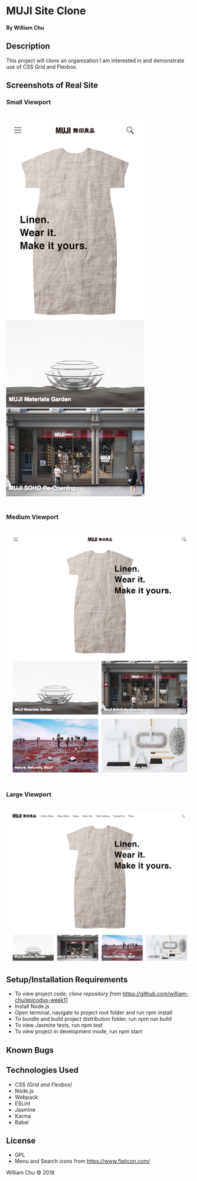 # **MUJI Site Clone**

#### By William Chu

## Description

This project will clone an organization I am interested in and demonstrate use of CSS Grid and Flexbox.

## Screenshots of Real Site

### Small Viewport<br><br>
![Muji small viewport](https://github.com/william-chu/epicodus-week11/blob/master/src/img/screenshot1.png?raw=true "Small Viewport")<br><br>

### Medium Viewport<br><br>
![MUJI medium viewport](https://github.com/william-chu/epicodus-week11/blob/master/src/img/screenshot2.png?raw=true)<br><br>

### Large Viewport<br><br>
![MUJI large viewport](https://github.com/william-chu/epicodus-week11/blob/master/src/img/screenshot3.png?raw=true)

## Setup/Installation Requirements

* To view project code, _clone repository from_ https://github.com/william-chu/epicodus-week11
* Install Node.js
* Open terminal, navigate to project root folder and run npm install
* To bundle and build project distribution folder, run npm run build
* To view Jasmine tests, run npm test
* To view project in development mode, run npm start

## Known Bugs

## Technologies Used

* CSS _(Grid and Flexbox)_
* Node.js
* Webpack
* ESLint
* Jasmine
* Karma
* Babel

## License

* GPL
* Menu and Search icons from https://www.flaticon.com/

William Chu © 2018
